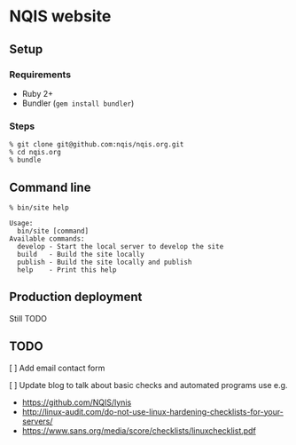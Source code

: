 # NQIS website

## Setup

### Requirements

  * Ruby 2+
  * Bundler (`gem install bundler`)

### Steps

```shell
% git clone git@github.com:nqis/nqis.org.git
% cd nqis.org
% bundle
```

## Command line

```shell
% bin/site help

Usage:
  bin/site [command]
Available commands:
  develop - Start the local server to develop the site
  build   - Build the site locally
  publish - Build the site locally and publish
  help    - Print this help
```


## Production deployment

Still TODO

## TODO

[ ] Add email contact form

[ ] Update blog to talk about basic checks and automated programs
use
e.g.
* https://github.com/NQIS/lynis
* http://linux-audit.com/do-not-use-linux-hardening-checklists-for-your-servers/
* https://www.sans.org/media/score/checklists/linuxchecklist.pdf
